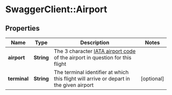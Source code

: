 # SwaggerClient::Airport

## Properties
Name | Type | Description | Notes
------------ | ------------- | ------------- | -------------
**airport** | **String** | The 3 character <a href="https://en.wikipedia.org/wiki/International_Air_Transport_Association_airport_code">IATA airport code</a> of the airport in question for this flight |
**terminal** | **String** | The terminal identifier at which this flight will arrive or depart in the given airport | [optional]


